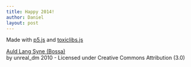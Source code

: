 ```yaml
---
title: Happy 2014!
author: Daniel
layout: post
---
```


<script type="text/javascript" src="https://cdnjs.cloudflare.com/ajax/libs/p5.js/0.7.2/p5.min.js"></script>
<script type="text/javascript" src="https://cdnjs.cloudflare.com/ajax/libs/p5.js/0.7.2/addons/p5.sound.min.js"></script>
<script type="text/javascript" src="/p5/newyears/2014/dancing_p5/js/toxiclibs.js"></script>
<script type="text/javascript" src="/p5/newyears/2014/dancing_p5/dancing.js"></script>
<script type="text/javascript" src="/p5/newyears/2014/dancing_p5/particle.js"></script>
<script type="text/javascript" src="/p5/newyears/2014/dancing_p5/skeleton.js"></script>
<script type="text/javascript" src="/p5/newyears/2014/dancing_p5/part.js"></script>

<!--<canvas data-processing-sources="http://shiffman.net/p5/newyears/2014/Dancing/Dancing.pde http://shiffman.net/p5/newyears/2014/Dancing/Particle.pde http://shiffman.net/p5/newyears/2014/Dancing/Skeleton.pde http://shiffman.net/p5/newyears/2014/Dancing/Part.pde">
</canvas>-->

<div id="dancing">
</div>

<p>Made with <a href="http://p5js.org/">p5.js</a> and <a href="http://haptic-data.com/toxiclibsjs/">toxiclibs.js</a></p>

<p><a href="http://ccmixter.org/files/unreal_dm/29684">Auld Lang Syne (Bossa)</a><br/>by unreal_dm 2010 - Licensed under Creative Commons Attribution (3.0)</p>




